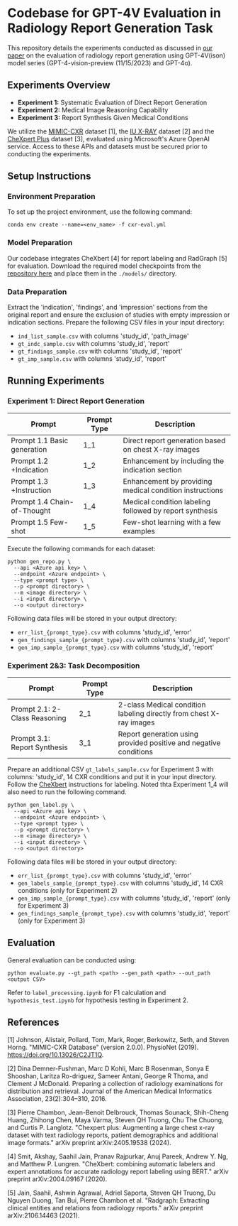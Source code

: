 # Codebase for GPT-4V Evaluation in Radiology Report Generation Task

This repository details the experiments conducted as discussed in [our paper](https://www.arxiv.org/abs/2407.12176) on the evaluation of radiology report generation using GPT-4V(ison) model series (GPT-4-vision-preview (11/15/2023) and GPT-4o).

## Experiments Overview

- **Experiment 1:** Systematic Evaluation of Direct Report Generation
- **Experiment 2:** Medical Image Reasoning Capability
- **Experiment 3:** Report Synthesis Given Medical Conditions

We utilize the [MIMIC-CXR](https://physionet.org/content/mimic-cxr/2.0.0/) dataset [1], the [IU X-RAY](https://openi.nlm.nih.gov/faq) dataset [2] and the [CheXpert Plus](https://stanfordaimi.azurewebsites.net/datasets/5158c524-d3ab-4e02-96e9-6ee9efc110a1) dataset [3], evaluated using Microsoft's Azure OpenAI service. Access to these APIs and datasets must be secured prior to conducting the experiments.

## Setup Instructions

### Environment Preparation

To set up the project environment, use the following command:

```
conda env create --name=<env_name> -f cxr-eval.yml
```

### Model Preparation

Our codebase integrates CheXbert [4] for report labeling and RadGraph [5] for evaluation. Download the required model checkpoints from the [repository here](https://github.com/rajpurkarlab/CXR-Report-Metric) and place them in the `./models/` directory.

### Data Preparation

Extract the 'indication', 'findings', and 'impression' sections from the original report and ensure the exclusion of studies with empty impression or indication sections. Prepare the following CSV files in your input directory:

- `ind_list_sample.csv` with columns 'study_id', 'path_image'
- `gt_indc_sample.csv` with columns 'study_id', 'report'
- `gt_findings_sample.csv` with columns 'study_id', 'report'
- `gt_imp_sample.csv` with columns 'study_id', 'report'

## Running Experiments

### Experiment 1: Direct Report Generation

| Prompt                     | Prompt Type | Description                                              |
|----------------------------|-------------|----------------------------------------------------------|
| Prompt 1.1 Basic generation| 1_1         | Direct report generation based on chest X-ray images     |
| Prompt 1.2 +Indication     | 1_2         | Enhancement by including the indication section          |
| Prompt 1.3 +Instruction    | 1_3         | Enhancement by providing medical condition instructions |
| Prompt 1.4 Chain-of-Thought| 1_4         | Medical condition labeling followed by report synthesis  |
| Prompt 1.5 Few-shot        | 1_5         | Few-shot learning with a few examples                    |

Execute the following commands for each dataset:

```
python gen_repo.py \
  --api <Azure api key> \
  --endpoint <Azure endpoint> \
  --type <prompt type> \
  --p <prompt directory> \
  --m <image directory> \
  --i <input directory> \
  --o <output directory>
```

Following data files will be stored in your output directory:
- `err_list_{prompt_type}.csv` with columns 'study_id', 'error'
- `gen_findings_sample_{prompt_type}.csv` with columns 'study_id', 'report'
- `gen_imp_sample_{prompt_type}.csv` with columns 'study_id', 'report'

### Experiment 2&3: Task Decomposition
| Prompt                             | Prompt Type | Description                                                          |
|------------------------------------|-------------|----------------------------------------------------------------------|
| Prompt 2.1: 2-Class Reasoning      | 2_1         | 2-class Medical condition labeling directly from chest X-ray images |
| Prompt 3.1: Report Synthesis       | 3_1         | Report generation using provided positive and negative conditions   |

Prepare an additional CSV `gt_labels_sample.csv` for Experiment 3 with columns: 'study_id', 14 CXR conditions and put it in your input directory. Follow the [CheXbert](https://github.com/stanfordmlgroup/CheXbert) instructions for labeling. Noted thta Experiment 1_4 will also need to run the following command.

```
python gen_label.py \
  --api <Azure api key> \
  --endpoint <Azure endpoint> \
  --type <prompt type> \
  --p <prompt directory> \
  --m <image directory> \
  --i <input directory> \
  --o <output directory>
```

Following data files will be stored in your output directory:
- `err_list_{prompt_type}.csv` with columns 'study_id', 'error'
- `gen_labels_sample_{prompt_type}.csv` with columns 'study_id', 14 CXR conditions (only for Experiment 2)
- `gen_imp_sample_{prompt_type}.csv` with columns 'study_id', 'report' (only for Experiment 3)
- `gen_findings_sample_{prompt_type}.csv` with columns 'study_id', 'report' (only for Experiment 3)

## Evaluation

General evaluation can be conducted using:

```
python evaluate.py --gt_path <path> --gen_path <path> --out_path <output CSV>
```

Refer to `label_processing.ipynb` for F1 calculation and `hypothesis_test.ipynb` for hypothesis testing in Experiment 2.

## References
[1] Johnson, Alistair, Pollard, Tom, Mark, Roger, Berkowitz, Seth, and Steven Horng. "MIMIC-CXR Database" (version 2.0.0). PhysioNet (2019). https://doi.org/10.13026/C2JT1Q.

[2] Dina Demner-Fushman, Marc D Kohli, Marc B Rosenman, Sonya E Shooshan, Laritza Ro-driguez, Sameer Antani, George R Thoma, and Clement J McDonald. Preparing a collection of radiology examinations for distribution and retrieval. Journal of the American Medical Informatics Association, 23(2):304–310, 2016.

[3] Pierre Chambon, Jean-Benoit Delbrouck, Thomas Sounack, Shih-Cheng Huang, Zhihong Chen, Maya Varma, Steven QH Truong, Chu The Chuong, and Curtis P. Langlotz. "Chexpert plus: Augmenting a large chest x-ray dataset with text radiology reports, patient demographics and additional image formats." arXiv preprint arXiv:2405.19538 (2024).

[4] Smit, Akshay, Saahil Jain, Pranav Rajpurkar, Anuj Pareek, Andrew Y. Ng, and Matthew P. Lungren. "CheXbert: combining automatic labelers and expert annotations for accurate radiology report labeling using BERT." arXiv preprint arXiv:2004.09167 (2020).

[5] Jain, Saahil, Ashwin Agrawal, Adriel Saporta, Steven QH Truong, Du Nguyen Duong, Tan Bui, Pierre Chambon et al. "Radgraph: Extracting clinical entities and relations from radiology reports." arXiv preprint arXiv:2106.14463 (2021).